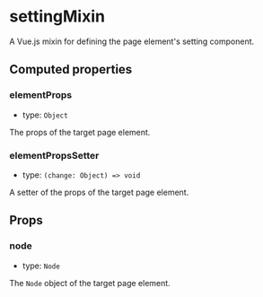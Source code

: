 # settingMixin

A Vue.js mixin for defining the page element's setting component.

## Computed properties

### elementProps

 * type: `Object`

The props of the target page element.

### elementPropsSetter

 * type: `(change: Object) => void`

A setter of the props of the target page element.

## Props

### node

 * type: `Node`

The `Node` object of the target page element.
